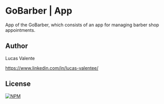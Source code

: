 # GoBarber | App

App of the GoBarber, which consists of an app for managing barber shop appointments.

## Author

Lucas Valente

https://www.linkedin.com/in/lucas-valentee/

## License

[![NPM](https://img.shields.io/npm/l/react)](https://github.com/lucasvalentee/gobarber-app/blob/master/LICENSE.md)
